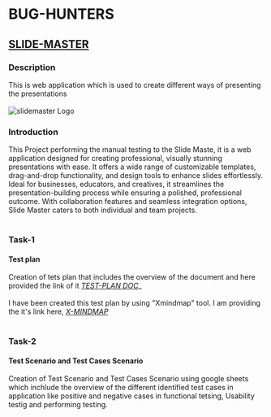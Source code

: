 # **BUG-HUNTERS**
## [**SLIDE-MASTER**](https://hack-hurdles-036.vercel.app/)
### Description 
This is web application which is used to create different ways of presenting the presentations
<br>
<br>
![slidemaster Logo](https://github.com/user-attachments/assets/19bce471-639d-49f4-a3b3-f69619ba536f)

### Introduction
This Project performing the manual testing to the Slide Maste, it is a web application designed for creating professional, visually stunning presentations with ease. It offers a wide range of customizable templates, drag-and-drop functionality, and design tools to enhance slides effortlessly. Ideal for businesses, educators, and creatives, it streamlines the presentation-building process while ensuring a polished, professional outcome. With collaboration features and seamless integration options, Slide Master caters to both individual and team projects.
<br>
<br>
 ### Task-1
#### Test plan
 Creation of tets plan that includes the overview of the document and here provided the link of it
*[TEST-PLAN DOC](https://docs.google.com/document/d/1iIFkY6_GZKZX9kWcdG15jBrMfJJH8k9ioIzuIbiLbzo/edit?usp=sharing)*_
 <br>
 <br>
 I have been created this test plan by using "Xmindmap" tool. I am providing the it's link here,
 *[X-MINDMAP](https://xmind.ai/share/OYpJ6FBN)*
<br>
<br>
### Task-2
#### Test Scenario and Test Cases Scenario 
 Creation of Test Scenario and Test Cases Scenario using google sheets which inchlude the overview of the different identified test cases in application like positive and negative cases in functional tetsing, Usability testig and performing testing.
 
 
